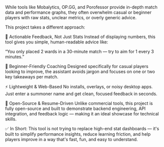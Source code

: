 While tools like Mobalytics, OP.GG, and Porofessor provide in-depth match data and performance graphs, they often overwhelm casual or beginner players with raw stats, unclear metrics, or overly generic advice.

This project takes a different approach:

🧠 Actionable Feedback, Not Just Stats
Instead of displaying numbers, this tool gives you simple, human-readable advice like:

“You only placed 2 wards in a 30-minute match — try to aim for 1 every 3 minutes.”

🎯 Beginner-Friendly Coaching
Designed specifically for casual players looking to improve, the assistant avoids jargon and focuses on one or two key takeaways per match.

⚡ Lightweight & Web-Based
No installs, overlays, or noisy desktop apps. Just enter a summoner name and get clean, focused feedback in seconds.

🧩 Open-Source & Resume-Driven
Unlike commercial tools, this project is fully open-source and built to demonstrate backend engineering, API integration, and feedback logic — making it an ideal showcase for technical skills.

✅ In Short:
This tool is not trying to replace high-end stat dashboards — it's built to simplify performance insights, reduce learning friction, and help players improve in a way that's fast, fun, and easy to understand.